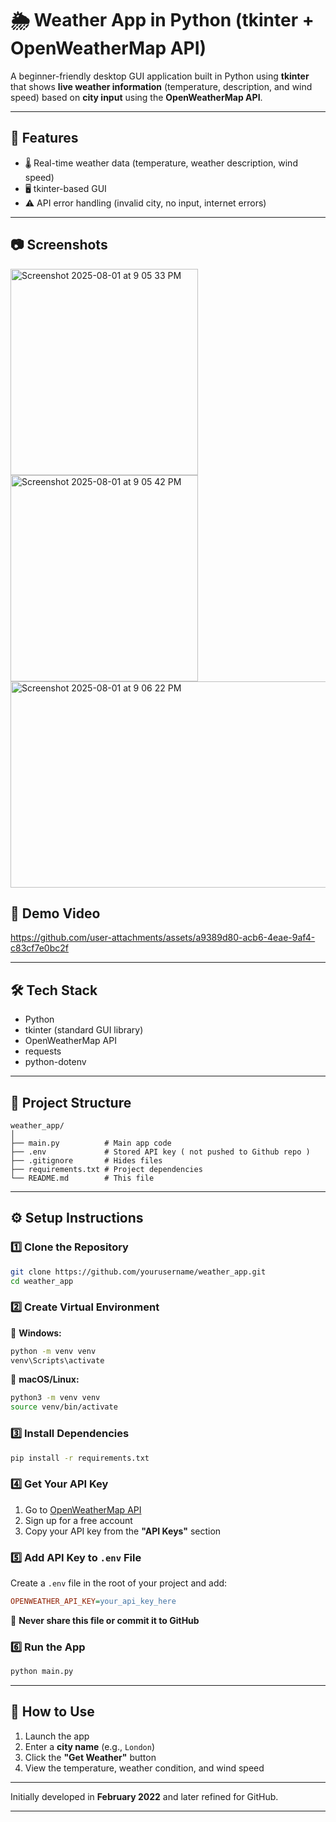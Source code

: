 # 🌦️ Weather App in Python (tkinter + OpenWeatherMap API)

A beginner-friendly desktop GUI application built in Python using **tkinter** that shows **live weather information** (temperature, description, and wind speed) based on **city input** using the **OpenWeatherMap API**.

---

## 📌 Features

- 🌡️ Real-time weather data (temperature, weather description, wind speed)
- 🖥️ tkinter-based GUI
- ⚠️ API error handling (invalid city, no input, internet errors)

---

## 📷 Screenshots

<img width="300" height="330" alt="Screenshot 2025-08-01 at 9 05 33 PM" src="https://github.com/user-attachments/assets/03c99108-fdfd-4ac2-a1d7-d9edbad205cb" />
<img width="300" height="330" alt="Screenshot 2025-08-01 at 9 05 42 PM" src="https://github.com/user-attachments/assets/d95376e2-9cd1-4a86-a13a-a3b3bf135369" />
<img width="564" height="330" alt="Screenshot 2025-08-01 at 9 06 22 PM" src="https://github.com/user-attachments/assets/c0f2fba3-e6e1-4883-98da-f66d944aab08" />

## 🎥 Demo Video

https://github.com/user-attachments/assets/a9389d80-acb6-4eae-9af4-c83cf7e0bc2f

---

## 🛠️ Tech Stack

- Python 
- tkinter (standard GUI library)
- OpenWeatherMap API
- requests
- python-dotenv

---

## 📁 Project Structure

```
weather_app/
│
├── main.py          # Main app code
├── .env             # Stored API key ( not pushed to Github repo )
├── .gitignore       # Hides files
├── requirements.txt # Project dependencies
└── README.md        # This file
```

---

## ⚙️ Setup Instructions

### 1️⃣ Clone the Repository

```bash
git clone https://github.com/yourusername/weather_app.git
cd weather_app
```

### 2️⃣ Create Virtual Environment

🔹 **Windows:**
```bash
python -m venv venv
venv\Scripts\activate
```

🔹 **macOS/Linux:**
```bash
python3 -m venv venv
source venv/bin/activate
```

### 3️⃣ Install Dependencies

```bash
pip install -r requirements.txt
```

### 4️⃣ Get Your API Key

1. Go to [OpenWeatherMap API](https://openweathermap.org/api)
2. Sign up for a free account
3. Copy your API key from the **"API Keys"** section

### 5️⃣ Add API Key to `.env` File

Create a `.env` file in the root of your project and add:

```ini
OPENWEATHER_API_KEY=your_api_key_here
```

🔐 **Never share this file or commit it to GitHub**

### 6️⃣ Run the App

```bash
python main.py
```

---

## 🧪 How to Use

1. Launch the app
2. Enter a **city name** (e.g., `London`)
3. Click the **"Get Weather"** button
4. View the temperature, weather condition, and wind speed

---

Initially developed in **February 2022** and later refined for GitHub.

---
